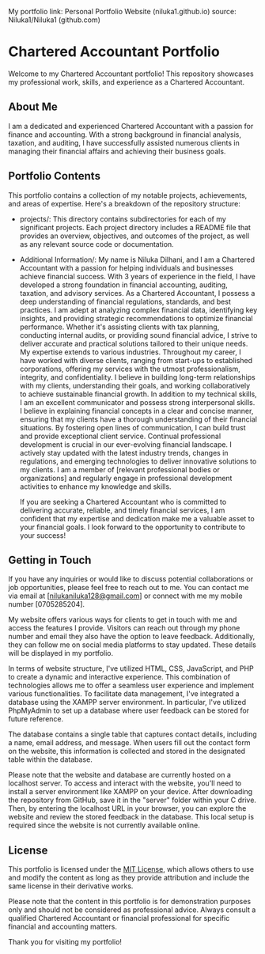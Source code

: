 My portfolio link: Personal Portfolio Website (niluka1.github.io)
source: Niluka1/Niluka1 (github.com)
# Chartered Accountant Portfolio

Welcome to my Chartered Accountant portfolio! This repository showcases my professional work, skills, and experience as a Chartered Accountant.

## About Me

I am a dedicated and experienced Chartered Accountant with a passion for finance and accounting. With a strong background in financial analysis, taxation, and auditing, I have successfully assisted numerous clients in managing their financial affairs and achieving their business goals.

## Portfolio Contents

This portfolio contains a collection of my notable projects, achievements, and areas of expertise. Here's a breakdown of the repository structure:

- projects/: This directory contains subdirectories for each of my significant projects. Each project directory includes a README file that provides an overview, objectives, and outcomes of the project, as well as any relevant source code or documentation.

- Additional Information/:
        My name is Niluka Dilhani, and I am a Chartered Accountant with a passion for helping individuals and businesses achieve financial success. With 3 years of experience in the field, I have developed a strong foundation in financial accounting, auditing, taxation, and advisory services.
        As a Chartered Accountant, I possess a deep understanding of financial regulations, standards, and best practices. I am adept at analyzing complex financial data, identifying key insights, and providing strategic recommendations to optimize financial performance. Whether it's assisting clients with tax planning, conducting internal audits, or providing sound financial advice, I strive to deliver accurate and practical solutions tailored to their unique needs.
        My expertise extends to various industries. Throughout my career, I have worked with diverse clients, ranging from start-ups to established corporations, offering my services with the utmost professionalism, integrity, and confidentiality. I believe in building long-term relationships with my clients, understanding their goals, and working collaboratively to achieve sustainable financial growth.
        In addition to my technical skills, I am an excellent communicator and possess strong interpersonal skills. I believe in explaining financial concepts in a clear and concise manner, ensuring that my clients have a thorough understanding of their financial situations. By fostering open lines of communication, I can build trust and provide exceptional client service.
        Continual professional development is crucial in our ever-evolving financial landscape. I actively stay updated with the latest industry trends, changes in regulations, and emerging technologies to deliver innovative solutions to my clients. I am a member of [relevant professional bodies or organizations] and regularly engage in professional development activities to enhance my knowledge and skills.</p>
        If you are seeking a Chartered Accountant who is committed to delivering accurate, reliable, and timely financial services, I am confident that my expertise and dedication make me a valuable asset to your financial goals. I look forward to the opportunity to contribute to your success!
## Getting in Touch

If you have any inquiries or would like to discuss potential collaborations or job opportunities, please feel free to reach out to me. You can contact me via email at [nilukaniluka128@gmail.com] or connect with me my mobile number [0705285204].

My website offers various ways for clients to get in touch with me and access the features I provide. Visitors can reach out through my phone number and email they also have the option to leave feedback. Additionally, they can follow me on social media platforms to stay updated. These details will be displayed in my portfolio.

In terms of website structure, I've utilized HTML, CSS, JavaScript, and PHP to create a dynamic and interactive experience. This combination of technologies allows me to offer a seamless user experience and implement various functionalities. To facilitate data management, I've integrated a database using the XAMPP server environment. In particular, I've utilized PhpMyAdmin to set up a database where user feedback can be stored for future reference.

The database contains a single table that captures contact details, including a name, email address, and message. When users fill out the contact form on the website, this information is collected and stored in the designated table within the database.

Please note that the website and database are currently hosted on a localhost server. To access and interact with the website, you'll need to install a server environment like XAMPP on your device. After downloading the repository from GitHub, save it in the "server" folder within your C drive. Then, by entering the localhost URL in your browser, you can explore the website and review the stored feedback in the database. This local setup is required since the website is not currently available online.
## License

This portfolio is licensed under the [MIT License](LICENSE), which allows others to use and modify the content as long as they provide attribution and include the same license in their derivative works.

Please note that the content in this portfolio is for demonstration purposes only and should not be considered as professional advice. Always consult a qualified Chartered Accountant or financial professional for specific financial and accounting matters.

Thank you for visiting my portfolio!
